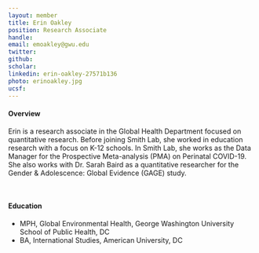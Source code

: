 ```yaml
---
layout: member
title: Erin Oakley
position: Research Associate
handle: 
email: emoakley@gwu.edu
twitter:
github:
scholar: 
linkedin: erin-oakley-27571b136
photo: erinoakley.jpg
ucsf: 
---
```


<section class="container">
<div class="col-lg-8 col-md-8 col-sm-12 col-xs-12 col-lg-2-offset col-md-offset-2">
<h4>Overview</h4>
<p>Erin is a research associate in the Global Health Department focused on 
quantitative research. Before joining Smith Lab, she worked in education research 
with a focus on K-12 schools. In Smith Lab, she works as the Data Manager for the 
Prospective Meta-analysis (PMA) on Perinatal COVID-19. She also works with Dr. 
Sarah Baird as a quantitative researcher for the Gender & Adolescence: Global 
Evidence (GAGE) study. 
</p>
<div class="bx space4">&nbsp;
</div>
<h4>Education</h4>
<ul>
<li>MPH, Global Environmental Health, George Washington University School of Public Health, DC</li>
<li>BA, International Studies, American University, DC</li>
</ul>
</div>
</section>
